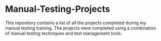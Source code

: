 # Manual-Testing-Projects
This repository contains a list of all the projects completed during my manual testing training. The projects were completed using a combination of manual testing techniques and test management tools.
